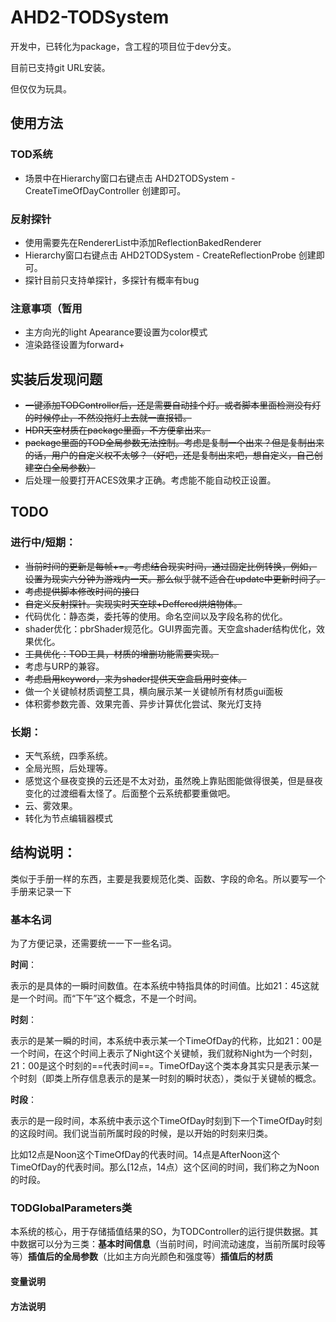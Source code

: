 # AHD2-TODSystem

开发中，已转化为package，含工程的项目位于dev分支。

目前已支持git URL安装。

但仅仅为玩具。

## 使用方法

### TOD系统

* 场景中在Hierarchy窗口右键点击 AHD2TODSystem - CreateTimeOfDayController 创建即可。

### 反射探针

* 使用需要先在RendererList中添加ReflectionBakedRenderer
* Hierarchy窗口右键点击 AHD2TODSystem - CreateReflectionProbe 创建即可。
* 探针目前只支持单探针，多探针有概率有bug

### 注意事项（暂用

* 主方向光的light Apearance要设置为color模式
* 渲染路径设置为forward+

## 实装后发现问题

* ~~一键添加TODController后，还是需要自动挂个灯。或者脚本里面检测没有灯的时候停止，不然没拖灯上去就一直报错。~~
* ~~HDR天空材质在package里面，不方便拿出来。~~
* ~~package里面的TOD全局参数无法控制。考虑是复制一个出来？但是复制出来的话，用户的自定义权不太够？（好吧，还是复制出来吧，想自定义，自己创建空白全局参数）~~
* 后处理一般要打开ACES效果才正确。考虑能不能自动校正设置。

## TODO

### 进行中/短期：

* ~~当前时间的更新是每帧+=。考虑结合现实时间，通过固定比例转换，例如，设置为现实六分钟为游戏内一天。那么似乎就不适合在update中更新时间了。~~
* ~~考虑提供脚本修改时间的接口~~
* ~~自定义反射探针。实现实时天空球+Deffered烘焙物体。~~
* 代码优化：静态类，委托等的使用。命名空间以及字段名称的优化。
* shader优化：pbrShader规范化。GUI界面完善。天空盒shader结构优化，效果优化。
* ~~工具优化：TOD工具，材质的增删功能需要实现。~~
* 考虑与URP的兼容。
* ~~考虑启用keyword，来为shader提供天空盒启用时变体。~~
* 做一个关键帧材质调整工具，横向展示某一关键帧所有材质gui面板
* 体积雾参数完善、效果完善、异步计算优化尝试、聚光灯支持

### 长期：

* 天气系统，四季系统。
* 全局光照，后处理等。
* 感觉这个昼夜变换的云还是不太对劲，虽然晚上靠贴图能做得很美，但是昼夜变化的过渡细看太怪了。后面整个云系统都要重做吧。
* 云、雾效果。
* 转化为节点编辑器模式

## 结构说明：

类似于手册一样的东西，主要是我要规范化类、函数、字段的命名。所以要写一个手册来记录一下

### 基本名词

为了方便记录，还需要统一一下一些名词。

**时间**：

表示的是具体的一瞬时间数值。在本系统中特指具体的时间值。比如21：45这就是一个时间。而“下午”这个概念，不是一个时间。

**时刻**：

表示的是某一瞬的时间，本系统中表示某一个TimeOfDay的代称，比如21：00是一个时间，在这个时间上表示了Night这个关键帧，我们就称Night为一个时刻，21：00是这个时刻的==代表时间==。TimeOfDay这个类本身其实只是表示某一个时刻（即类上所存信息表示的是某一时刻的瞬时状态），类似于关键帧的概念。

**时段**：

表示的是一段时间，本系统中表示这个TimeOfDay时刻到下一个TimeOfDay时刻的这段时间。我们说当前所属时段的时候，是以开始的时刻来归类。

比如12点是Noon这个TimeOfDay的代表时间。14点是AfterNoon这个TimeOfDay的代表时间。那么[12点，14点）这个区间的时间，我们称之为Noon的时段。

### TODGlobalParameters类

本系统的核心，用于存储插值结果的SO，为TODController的运行提供数据。其中数据可以分为三类：**基本时间信息**（当前时间，时间流动速度，当前所属时段等等）**插值后的全局参数**（比如主方向光颜色和强度等）**插值后的材质**

#### 变量说明



#### 方法说明
